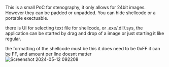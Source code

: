 This is a small PoC for stenography, it only allows for 24bit images. However they can be padded or unpadded.
You can hide shellcode or a portable exectuable.

there is UI for selecting text file for shellcode, or .exe/.dll/.sys, the application can be started by
drag and drop of a image or just starting it like regular.

the formatting of the shellcode must be this it does need to be 0xFF it can be FF, and amount per line doesnt matter
![Screenshot 2024-05-12 092208](https://github.com/Eremetic/Bmp-Stenography/assets/146580877/716c81f4-70af-42ab-908d-8e96238498af)



